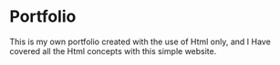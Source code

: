 # Portfolio
This is my own portfolio created with the use of Html only, and I Have covered all the Html concepts with this simple website.

